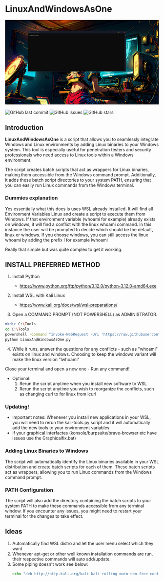 # LinuxAndWindowsAsOne

<p align="center">
  <img src="static/winlin.gif">
</p>

![GitHub last commit](https://img.shields.io/github/last-commit/pentestfunctions/LinuxAndWindowsAsOne)
![GitHub issues](https://img.shields.io/github/issues/pentestfunctions/LinuxAndWindowsAsOne)
![GitHub stars](https://img.shields.io/github/stars/pentestfunctions/LinuxAndWindowsAsOne)

## Introduction

**LinuxAndWindowsAsOne** is a script that allows you to seamlessly integrate Windows and Linux environments by adding Linux binaries to your Windows system. This tool is especially useful for penetration testers and security professionals who need access to Linux tools within a Windows environment.

The script creates batch scripts that act as wrappers for Linux binaries, making them accessible from the Windows command prompt. Additionally, it adds these batch script directories to your system PATH, ensuring that you can easily run Linux commands from the Windows terminal.

### Dummies explanation
Yes essentially what this does is uses WSL already installed.
It will find all Environment Variables Linux and create a script to execute them from Windows. 
If that environment variable (whoami for example) already exists on windows, it will find a conflict with the linux whoami command. In this instance the user will be prompted to decide which should be the default, linux or windows. If you choose windows, you can still access the linux whoami by adding the prefix l for example lwhoami 

Really that simple but was quite complex to get it working.

## INSTALL PREFERRED METHOD

1. Install Python
   - https://www.python.org/ftp/python/3.12.0/python-3.12.0-amd64.exe

2. Install WSL with Kali Linux
   - https://www.kali.org/docs/wsl/wsl-preparations/

3. Open a COMMAND PROMPT (NOT POWERSHELL) as ADMINISTRATOR. 

```bash
mkdir C:\Tools
cd C:\Tools
powershell -Command "Invoke-WebRequest -Uri 'https://raw.githubusercontent.com/pentestfunctions/LinuxAndWindowsAsOne/main/LinuxAndWindowsAsOne.py' -OutFile 'LinuxAndWindowsAsOne.py'"
python LinuxAndWindowsAsOne.py
```

4. While it runs, answer the questions for any conflicts - such as "whoami" exists on linux and windows. Choosing to keep the windows variant will make the linux version "lwhoami" 

Close your terminal and open a new one - Run any command!

- Optional:
  1. Rerun the script anytime when you install new software to WSL
  2. Rerun the script anytime you wish to reorganize the conflicts, such as changing curl to for linux from lcurl

### Updating!
- Important notes: Whenever you install new applications in your WSL, you will need to rerun the kali-tools.py script and it will automatically add the new tools to your environment variables.
- If your graphical interfactes (konsole/burpsuite/brave-browser etc have issues use the Graphicalfix.bat)

### Adding Linux Binaries to Windows

The script will automatically identify the Linux binaries available in your WSL distribution and create batch scripts for each of them. These batch scripts act as wrappers, allowing you to run Linux commands from the Windows command prompt.

### PATH Configuration

The script will also add the directory containing the batch scripts to your system PATH to make these commands accessible from any terminal window. If you encounter any issues, you might need to restart your terminal for the changes to take effect.

## Ideas
1. Automatically find WSL distro and let the user menu select which they want
2. Whenever apt-get or other well known installation commands are run, their respective commands will auto add/update.
3. Some piping doesn't work see below:
   ```bash
   echo "deb http://http.kali.org/kali kali-rolling main non-free contrib" | sudo tee /etc/apt/sources.list
   ```
